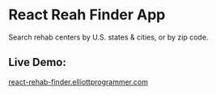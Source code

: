 # React Reah Finder App

Search rehab centers by U.S. states & cities, or by zip code.

## Live Demo:

[react-rehab-finder.elliottprogrammer.com](http://react-rehab-finder.elliottprogrammer.com/)
